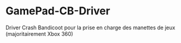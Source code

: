 # GamePad-CB-Driver
Driver Crash Bandicoot pour la prise en charge des manettes de jeux (majoritairement Xbox 360)
